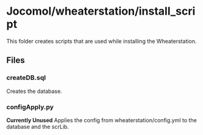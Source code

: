 # Jocomol/wheaterstation/install_script

This folder creates scripts that are used while installing the Wheaterstation.

## Files

### createDB.sql
Creates the database.

### configApply.py
**Currently Unused**
Applies the config from wheaterstation/config.yml to the database and the scrLib.
